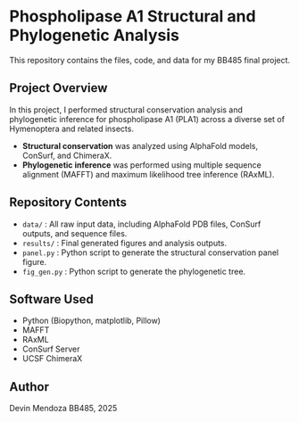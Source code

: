 # Phospholipase A1 Structural and Phylogenetic Analysis

This repository contains the files, code, and data for my BB485 final project.

## Project Overview

In this project, I performed structural conservation analysis and phylogenetic inference for phospholipase A1 (PLA1) across a diverse set of Hymenoptera and related insects.

- **Structural conservation** was analyzed using AlphaFold models, ConSurf, and ChimeraX.
- **Phylogenetic inference** was performed using multiple sequence alignment (MAFFT) and maximum likelihood tree inference (RAxML).

## Repository Contents

- `data/` : All raw input data, including AlphaFold PDB files, ConSurf outputs, and sequence files.
- `results/` : Final generated figures and analysis outputs.
- `panel.py` : Python script to generate the structural conservation panel figure.
- `fig_gen.py` : Python script to generate the phylogenetic tree.

## Software Used

- Python (Biopython, matplotlib, Pillow)
- MAFFT
- RAxML
- ConSurf Server
- UCSF ChimeraX

## Author

Devin Mendoza
BB485, 2025
